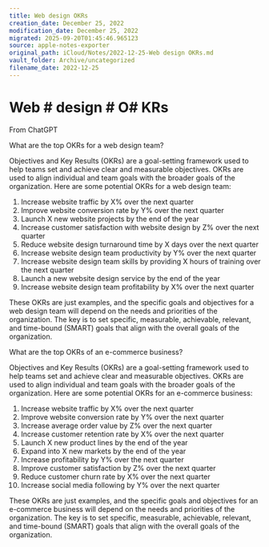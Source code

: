 ```yaml
---
title: Web design OKRs
creation_date: December 25, 2022
modification_date: December 25, 2022
migrated: 2025-09-20T01:45:46.965123
source: apple-notes-exporter
original_path: iCloud/Notes/2022-12-25-Web design OKRs.md
vault_folder: Archive/uncategorized
filename_date: 2022-12-25
---
```



# Web # design # O# KRs

From ChatGPT

What are the top OKRs for a web design team?

Objectives and Key Results (OKRs) are a goal-setting framework used to help teams set and achieve clear and measurable objectives. OKRs are used to align individual and team goals with the broader goals of the organization. Here are some potential OKRs for a web design team:
1. Increase website traffic by X% over the next quarter
2. Improve website conversion rate by Y% over the next quarter
3. Launch X new website projects by the end of the year
4. Increase customer satisfaction with website design by Z% over the next quarter
5. Reduce website design turnaround time by X days over the next quarter
6. Increase website design team productivity by Y% over the next quarter
7. Increase website design team skills by providing X hours of training over the next quarter
8. Launch a new website design service by the end of the year
9. Increase website design team profitability by X% over the next quarter

These OKRs are just examples, and the specific goals and objectives for a web design team will depend on the needs and priorities of the organization. The key is to set specific, measurable, achievable, relevant, and time-bound (SMART) goals that align with the overall goals of the organization.

What are the top OKRs of an e-commerce business?

Objectives and Key Results (OKRs) are a goal-setting framework used to help teams set and achieve clear and measurable objectives. OKRs are used to align individual and team goals with the broader goals of the organization. Here are some potential OKRs for an e-commerce business:
1. Increase website traffic by X% over the next quarter
2. Improve website conversion rate by Y% over the next quarter
3. Increase average order value by Z% over the next quarter
4. Increase customer retention rate by X% over the next quarter
5. Launch X new product lines by the end of the year
6. Expand into X new markets by the end of the year
7. Increase profitability by Y% over the next quarter
8. Improve customer satisfaction by Z% over the next quarter
9. Reduce customer churn rate by X% over the next quarter
10. Increase social media following by Y% over the next quarter

These OKRs are just examples, and the specific goals and objectives for an e-commerce business will depend on the needs and priorities of the organization. The key is to set specific, measurable, achievable, relevant, and time-bound (SMART) goals that align with the overall goals of the organization.
